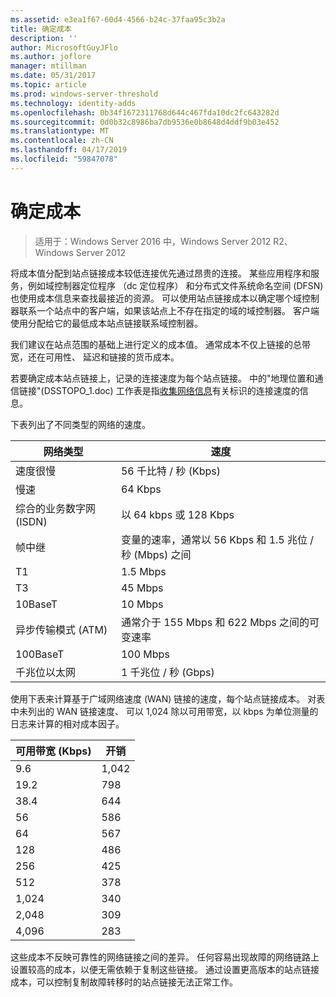 ```yaml
---
ms.assetid: e3ea1f67-60d4-4566-b24c-37faa95c3b2a
title: 确定成本
description: ''
author: MicrosoftGuyJFlo
ms.author: joflore
manager: mtillman
ms.date: 05/31/2017
ms.topic: article
ms.prod: windows-server-threshold
ms.technology: identity-adds
ms.openlocfilehash: 0b34f1672311768d644c467fda10dc2fc643282d
ms.sourcegitcommit: 0d0b32c8986ba7db9536e0b8648d4ddf9b03e452
ms.translationtype: MT
ms.contentlocale: zh-CN
ms.lasthandoff: 04/17/2019
ms.locfileid: "59847078"
---
```

# <a name="determining-the-cost"></a>确定成本

>适用于：Windows Server 2016 中，Windows Server 2012 R2、 Windows Server 2012

将成本值分配到站点链接成本较低连接优先通过昂贵的连接。 某些应用程序和服务，例如域控制器定位程序 （dc 定位程序） 和分布式文件系统命名空间 (DFSN) 也使用成本信息来查找最接近的资源。 可以使用站点链接成本以确定哪个域控制器联系一个站点中的客户端，如果该站点上不存在指定的域的域控制器。 客户端使用分配给它的最低成本站点链接联系域控制器。  
  
我们建议在站点范围的基础上进行定义的成本值。 通常成本不仅上链接的总带宽，还在可用性、 延迟和链接的货币成本。  
  
若要确定成本站点链接上，记录的连接速度为每个站点链接。 中的"地理位置和通信链接"(DSSTOPO_1.doc) 工作表是指[收集网络信息](../../ad-ds/plan/Collecting-Network-Information.md)有关标识的连接速度的信息。  
  
下表列出了不同类型的网络的速度。  
  
|网络类型|速度|  
|----------------|---------|  
|速度很慢|56 千比特 / 秒 (Kbps)|  
|慢速|64 Kbps|  
|综合的业务数字网 (ISDN)|以 64 kbps 或 128 Kbps|  
|帧中继|变量的速率，通常以 56 Kbps 和 1.5 兆位 / 秒 (Mbps) 之间|  
|T1|1.5 Mbps|  
|T3|45 Mbps|  
|10BaseT|10 Mbps|  
|异步传输模式 (ATM)|通常介于 155 Mbps 和 622 Mbps 之间的可变速率|  
|100BaseT|100 Mbps|  
|千兆位以太网|1 千兆位 / 秒 (Gbps)|  
  
使用下表来计算基于广域网络速度 (WAN) 链接的速度，每个站点链接成本。 对表中未列出的 WAN 链接速度、 可以 1,024 除以可用带宽，以 kbps 为单位测量的日志来计算的相对成本因子。  
  
|可用带宽 (Kbps)|开销|  
|--------------------------------|--------|  
|9.6|1,042|  
|19.2|798|  
|38.4|644|  
|56|586|  
|64|567|  
|128|486|  
|256|425|  
|512|378|  
|1,024|340|  
|2,048|309|  
|4,096|283|  
  
这些成本不反映可靠性的网络链接之间的差异。 任何容易出现故障的网络链路上设置较高的成本，以便无需依赖于复制这些链接。 通过设置更高版本的站点链接成本，可以控制复制故障转移时的站点链接无法正常工作。  
  


